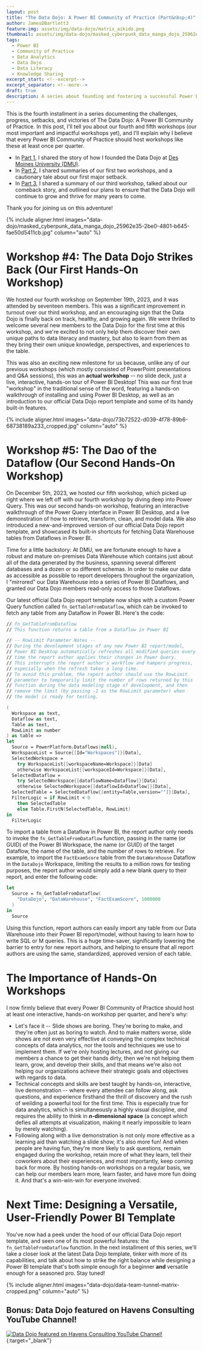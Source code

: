 ```yaml
---
layout: post
title: "The Data Dojo: A Power BI Community of Practice (Part&nbsp;4)"
author: JamesDBartlett3
feature-img: assets/img/data-dojo/matrix_aikido.png
thumbnail: assets/img/data-dojo/masked_cyberpunk_data_manga_dojo_25962e35-2be0-4801-b645-fae50d5411cb_cropped.jpg
tags:
  - Power BI
  - Community of Practice
  - Data Analytics
  - Data Dojo
  - Data Literacy
  - Knowledge Sharing
excerpt_start: <!--excerpt-->
excerpt_separator: <!--more-->
draft: true
description: A series about founding and fostering a successful Power BI Community of Practice
---
```


<!-- intro -->
<!--excerpt-->
This is the fourth installment in a series documenting the challenges, progress, setbacks, and victories of The Data Dojo: A Power BI Community of Practice. In this post, I'll tell you about our fourth and fifth workshops (our most important and impactful workshops yet), and I'll explain why I believe that every Power BI Community of Practice should host workshops like these at least once per quarter.
<!--more-->
- In [Part 1](../../../2023/04/02/DataDojo-PowerBI-CommunityOfPractice-01.html), I shared the story of how I founded the Data Dojo at [Des Moines University (DMU)](https://dmu.edu). 
- In [Part 2](../../../2023/05/28/DataDojo-PowerBI-CommunityOfPractice-02.html), I shared summaries of our first two workshops, and a cautionary tale about our first major setback. 
- In [Part 3](../../../2023/10/07/DataDojo-PowerBI-CommunityOfPractice-03.html), I shared a summary of our third workshop, talked about our comeback story, and outlined our plans to ensure that the Data Dojo will continue to grow and thrive for many years to come. 

Thank you for joining us on this adventure!

{% include aligner.html images="data-dojo/masked_cyberpunk_data_manga_dojo_25962e35-2be0-4801-b645-fae50d5411cb.jpg" column="auto" %}

# Workshop&nbsp;#4: The Data Dojo Strikes Back (Our First Hands&#8209;On Workshop)

We hosted our fourth workshop on September 19th, 2023, and it was attended by seventeen members. This was a significant improvement in turnout over our third workshop, and an encouraging sign that the Data Dojo is finally back on track, healthy, and growing again. We were thrilled to welcome several new members to the Data Dojo for the first time at this workshop, and we're excited to not only help them discover their own unique paths to data literacy and mastery, but also to learn from them as they bring their own unique knowledge, perspectives, and experiences to the table.

This was also an exciting new milestone for us because, unlike any of our previous workshops (which mostly consisted of PowerPoint presentations and Q&A sessions), this was an **actual workshop** -- no slide deck, just a live, interactive, hands-on tour of Power BI Desktop! This was our first true "workshop" in the traditional sense of the word, featuring a hands-on walkthrough of installing and using Power BI Desktop, as well as an introduction to our official Data Dojo report template and some of its handy built-in features.
<!-- add details -->

{% include aligner.html images="data-dojo/73b72522-d039-4f78-89b6-68738189a233_cropped.jpg" column="auto" %}

# Workshop&nbsp;#5: The Dao of the Dataflow (Our Second Hands&#8209;On Workshop)

On December 5th, 2023, we hosted our fifth workshop, which picked up right where we left off with our fourth workshop by diving deep into Power Query. This was our second hands-on workshop, featuring an interactive walkthrough of the Power Query interface in Power BI Desktop, and a live demonstration of how to retrieve, transform, clean, and model data. We also introduced a new-and-improved version of our official Data Dojo report template, and showcased its built-in shortcuts for fetching Data Warehouse tables from Dataflows in Power BI.

Time for a little backstory: At DMU, we are fortunate enough to have a robust and mature on-premises Data Warehouse which contains just about all of the data generated by the business, spanning several different databases and a dozen or so different schemas. In order to make our data as accessible as possible to report developers throughout the organization, I "mirrored" our Data Warehouse into a series of Power BI Dataflows, and granted our Data Dojo members read-only access to those Dataflows. 

Our latest official Data Dojo report template now ships with a custom Power Query function called `fn_GetTableFromDataflow`, which can be invoked to fetch any table from any Dataflow in Power BI. Here's the code:

```fsharp
// fn_GetTableFromDataflow
// This function returns a table from a Dataflow in Power BI

// -- RowLimit Parameter Notes --
// During the development stages of any new Power BI report/model, 
// Power BI Desktop automatically refreshes all modified queries every 
// time the report author applies their changes in Power Query. 
// This interrupts the report author's workflow and hampers progress, 
// especially when the refresh takes a long time.
// To avoid this problem, the report author should use the RowLimit 
// parameter to temporarily limit the number of rows returned by this 
// function during the data modeling stage of development, and then 
// remove the limit (by passing -1 as the RowLimit parameter) when 
// the model is ready for testing.

( 
  Workspace as text,
  Dataflow as text,
  Table as text,
  RowLimit as number
) as table =>
let
  Source = PowerPlatform.Dataflows(null),
  WorkspaceList = Source{[Id="Workspaces"]}[Data],
  SelectedWorkspace = 
    try WorkspaceList{[workspaceName=Workspace]}[Data]
    otherwise WorkspaceList{[workspaceId=Workspace]}[Data],
  SelectedDataflow = 
    try SelectedWorkspace{[dataflowName=Dataflow]}[Data]
    otherwise SelectedWorkspace{[dataflowId=Dataflow]}[Data],
  SelectedTable = SelectedDataflow{[entity=Table,version=""]}[Data],
  FilterLogic = if RowLimit < 0
    then SelectedTable
    else Table.FirstN(SelectedTable, RowLimit)
in
  FilterLogic
```

To import a table from a Dataflow in Power BI, the report author only needs to invoke the `fn_GetTableFromDataflow` function, passing in the name (or GUID) of the Power BI Workspace, the name (or GUID) of the target Dataflow, the name of the table, and the number of rows to retrieve. For example, to import the `FactExamScore` table from the `DataWarehouse` Dataflow in the `DataDojo` Workspace, limiting the results to a million rows for testing purposes, the report author would simply add a new blank query to their report, and enter the following code:

```fsharp
let
  Source = fn_GetTableFromDataflow(
    "DataDojo", "DataWarehouse", "FactExamScore", 1000000
  )
in
  Source
```
Using this function, report authors can easily import any table from our Data Warehouse into their Power BI report/model, without having to learn how to write SQL or M queries. This is a huge time-saver, significantly lowering the barrier to entry for new report authors, and helping to ensure that all report authors are using the same, standardized, approved version of each table.
<!-- add details -->
<!-- add image -->

# The Importance of Hands-On Workshops

I now firmly believe that every Power BI Community of Practice should host at least one interactive, hands-on workshop per quarter, and here's why:
- Let's face it -- Slide shows are boring. They're boring to make, and they're often just as boring to watch. And to make matters worse, slide shows are not even very effective at conveying the complex technical concepts of data analytics, nor the tools and techniques we use to implement them. If we're only hosting lectures, and not giving our members a chance to get their hands dirty, then we're not helping them learn, grow, and develop their skills, and that means we're also not helping our organizations achieve their strategic goals and objectives with regards to data.
- Technical concepts and skills are best taught by hands-on, interactive, live demonstration -- where every attendee can follow along, ask questions, and experience firsthand the thrill of discovery and the rush of weilding a powerful tool for the first time. This is especially true for data analytics, which is simultaneously a highly visual discipline, *and* requires the ability to think in ***n*-dimensional space** (a concept which defies all attempts at visualization, making it nearly impossible to learn by merely watching).
- Following along with a live demonstration is not only more effective as a learning aid than watching a slide show; it's also more fun! And when people are having fun, they're more likely to ask questions, remain engaged during the workshop, retain more of what they learn, tell their coworkers about their experiences, and most importantly, keep coming back for more. By hosting hands-on workshops on a regular basis, we can help our members learn more, learn faster, and have more fun doing it. And that's a win-win-win for everyone involved.
<!-- add details -->

# Next Time: Designing a Versatile, User-Friendly Power BI Template
You've now had a peek under the hood of our official Data Dojo report template, and seen one of its most powerful features: the `fn_GetTableFromDataflow` function. In the next installment of this series, we'll take a closer look at the latest Data Dojo template, tinker with more of its capabilities, and talk about how to strike the right balance while designing a Power BI template that's both simple enough for a beginner **and** versatile enough for a seasoned pro. Stay tuned!

<!-- add details -->

{% include aligner.html images="data-dojo/data-team-tunnel-matrix-cropped.png" column="auto" %}

## Bonus: Data Dojo featured on Havens Consulting YouTube Channel!
[![Data Dojo featured on Havens Consulting YouTube Channel!](../../../assets/img/data-dojo/data-dojo-havens-consulting-youtube.png)](https://www.youtube.com/watch?v=OlvXbg6VjFE&list=PLzN99cpDw6oBsWZ-5CPVwGZqAQ1otRh1q&t=326s){:target="_blank"}